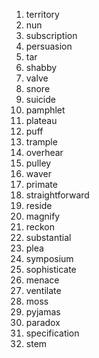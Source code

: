 1. territory
2. nun
3. subscription
4. persuasion
5. tar
6. shabby
7. valve
8. snore
9. suicide
10. pamphlet
11. plateau
12. puff
13. trample
14. overhear
15. pulley
16. waver
17. primate
18. straightforward
19. reside
20. magnify
21. reckon
22. substantial
23. plea
24. symposium
25. sophisticate
26. menace
27. ventilate
28. moss
29. pyjamas
30. paradox
31. specification
32. stem